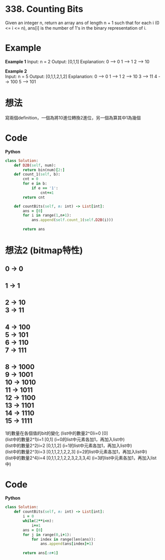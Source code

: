 # 338. Counting Bits
Given an integer n, return an array ans of length n + 1 such that for each i (0 <= i <= n), ans[i] is the number of 1's in the binary representation of i.  

 
# Example
**Example 1**
Input: n = 2
Output: [0,1,1]
Explanation:
0 --> 0
1 --> 1
2 --> 10

**Example 2**  
Input: n = 5
Output: [0,1,1,2,1,2]
Explanation:
0 --> 0
1 --> 1
2 --> 10
3 --> 11
4 --> 100
5 --> 101

# 想法
寫兩個definition，一個為將10進位轉換2進位，另一個為算其中1為幾個  

# Code
**Python**
```ruby
class Solution:
    def D2B(self, num):
        return bin(num)[2:]
    def count_1(self, b):
        cnt = 0
        for e in b:
            if e == '1':
                cnt+=1
        return cnt

    def countBits(self, n: int) -> List[int]:
        ans = [0]
        for i in range(1,n+1):
            ans.append(self.count_1(self.D2B(i)))
        
        return ans
```
# 想法2 (bitmap特性)
0 -> 0  
---------  
1 -> 1  
---------    
2 -> 10  
3 -> 11  
---------  
4 -> 100  
5 -> 101  
6 -> 110  
7 -> 111  
---------  
8 -> 1000  
9 -> 1001  
10 -> 1010  
11 -> 1011  
12 -> 1100  
13 -> 1101  
14 -> 1110  
15 -> 1111  
----------
1的數量在各個值的bit的變化
(list中的數量2^0)i=0 [0]  
(list中的數量2^1)i=1 [0,1] (i=0的list中元素各加1，再加入list中)  
(list中的數量2^2)i=2 [0,1,1,2] (i=1的list中元素各加1，再加入list中)  
(list中的數量2^3)i=3 [0,1,1,2,1,2,2,3] (i=2的list中元素各加1，再加入list中)  
(list中的數量2^4)i=4 [0,1,1,2,1,2,2,3,2,3,3,4] (i=3的list中元素各加1，再加入list中)  
# Code
**Python**  
```ruby
class Solution:
    def countBits(self, n: int) -> List[int]:
        i = 0
        while(2**i<n):
            i+=1
        ans = [0]
        for j in range(0,i+1):
            for index in range(len(ans)):
                ans.append(ans[index]+1)
                
        return ans[:n+1]
```
